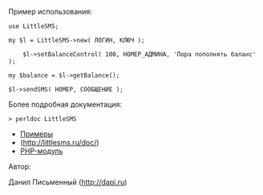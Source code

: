 
Пример использования:

	use LittleSMS;

	my $l = LittleSMS->new( ЛОГИН, КЛЮЧ );
        
        $l->setBalanceControl( 100, НОМЕР_АДМИНА, 'Пора пополнять баланс' );

	my $balance = $l->getBalance();
        
	$l->sendSMS( НОМЕР, СООБЩЕНИЕ ); 


Более подробная документация:

	> perldoc LittleSMS
        

* [Примеры](examples/)
* (http://littlesms.ru/doc/)
* [PHP-модуль](http://github.com/pycmam/littlesms)


Автор:

Данил Письменный (http://dapi.ru)
